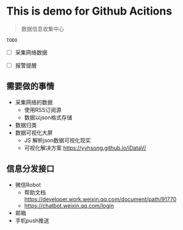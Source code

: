 # This is demo for Github Acitions


> 数据信息收集中心

`TODO`

- [ ] 采集网络数据
- [ ] 报警提醒


## 需要做的事情

* 采集网络的数据
  * 使用RSS订阅源
  * 数据以json格式存储
* 数据归类
* 数据可视化大屏
  * JS 解析json数据可视化现实
  * 可视化解决方案 https://yyhsong.github.io/iDataV/



## 信息分发接口

* 微信Robot 
  * 帮助文档 https://developer.work.weixin.qq.com/document/path/91770
  * https://chatbot.weixin.qq.com/login
* 邮箱
* 手机push推送

